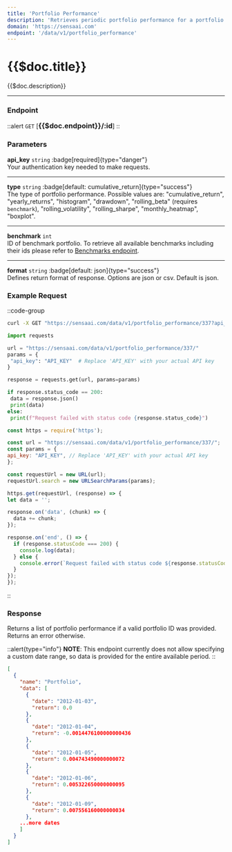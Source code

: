 ```yaml
---
title: 'Portfolio Performance'
description: 'Retrieves periodic portfolio performance for a portfolio.'
domain: 'https://sensaai.com'
endpoint: '/data/v1/portfolio_performance'
---
```


# {{$doc.title}}

{{$doc.description}}

---

### Endpoint

::alert
`GET` [<span style="font-size:1.15em;">**{{$doc.endpoint}}/:id**</span>]
::

### Parameters

**api_key** `string` :badge[required]{type="danger"}<br style="margin: 0.4em;">
Your authentication key needed to make requests.

---

**type** `string` :badge[default: cumulative_return]{type="success"} <br style="margin: 0.4em;">
The type of portfolio performance. Possible values are: "cumulative_return", "yearly_returns", "histogram", "drawdown", "rolling_beta" (requires `benchmark`), "rolling_volatility", "rolling_sharpe", "monthly_heatmap", "boxplot".

---

**benchmark** `int`<br style="margin: 0.4em;">
ID of benchmark portfolio. To retrieve all available benchmarks including their ids please refer to [ Benchmarks endpoint](benchmarks).

---

**format** `string` :badge[default: json]{type="success"} <br style="margin: 0.4em;">
Defines return format of response. Options are json or csv. Default is json.

### Example Request

::code-group

  ```bash [cURL]
  curl -X GET "https://sensaai.com/data/v1/portfolio_performance/337?api_key=API_KEY"
  ```

   ```py [Python]
 import requests

url = "https://sensaai.com/data/v1/portfolio_performance/337/"
params = {
    "api_key": "API_KEY"  # Replace 'API_KEY' with your actual API key
}

response = requests.get(url, params=params)

if response.status_code == 200:
    data = response.json()
    print(data)
else:
    print(f"Request failed with status code {response.status_code}")
  ```
 
  ```js [JavaScript]
  const https = require('https');

const url = "https://sensaai.com/data/v1/portfolio_performance/337/";
const params = {
  api_key: "API_KEY", // Replace 'API_KEY' with your actual API key
};

const requestUrl = new URL(url);
requestUrl.search = new URLSearchParams(params);

https.get(requestUrl, (response) => {
  let data = '';

  response.on('data', (chunk) => {
    data += chunk;
  });

  response.on('end', () => {
    if (response.statusCode === 200) {
      console.log(data);
    } else {
      console.error(`Request failed with status code ${response.statusCode}`);
    }
  });
});
  ```
::

### Response

Returns a list of portfolio performance if a valid portfolio ID was provided. Returns an error otherwise.

::alert{type="info"}
**NOTE**: This endpoint currently does not allow specifying a custom date range, so data is provided for the entire available period.
::


```json
[
  {
    "name": "Portfolio",
    "data": [
      {
        "date": "2012-01-03",
        "return": 0.0
      },
      {
        "date": "2012-01-04",
        "return": -0.0014476100000000436
      },
      {
        "date": "2012-01-05",
        "return": 0.004743490000000072
      },
      {
        "date": "2012-01-06",
        "return": 0.005322650000000095
      },
      {
        "date": "2012-01-09",
        "return": 0.007556160000000034
      },
    ...more dates
    ]
  }
]
```

